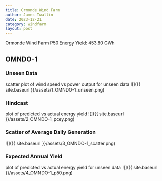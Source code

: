 ```yaml
---
title: Ormonde Wind Farm
author: James Twallin
date: 2023-12-21
category: windfarm
layout: post
---
```

Ormonde Wind Farm P50 Energy Yield: 453.80 GWh

OMNDO-1
-------------
### Unseen Data 
scatter plot of wind speed vs power output for unseen data
![]({{ site.baseurl }}/assets/1_OMNDO-1_unseen.png)
### Hindcast 
plot of predicted vs actual energy yield
![]({{ site.baseurl }}/assets/2_OMNDO-1_pcey.png)
### Scatter of Average Daily Generation 

![]({{ site.baseurl }}/assets/3_OMNDO-1_scatter.png)
### Expected Annual Yield 
plot of predicted vs actual energy yield for unseen data
![]({{ site.baseurl }}/assets/4_OMNDO-1_p50.png)

